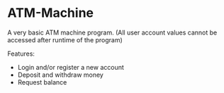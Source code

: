 # ATM-Machine

A very basic ATM machine program.
(All user account values cannot be accessed after runtime of the program)

Features:
- Login and/or register a new account
- Deposit and withdraw money
- Request balance

